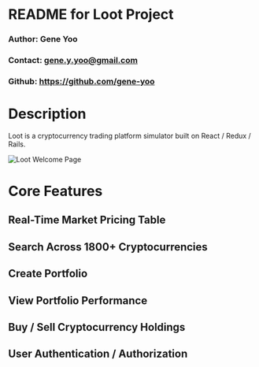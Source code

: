 # README for Loot Project
### Author: Gene Yoo
### Contact: gene.y.yoo@gmail.com
### Github: <a href="https://github.com/gene-yoo">https://github.com/gene-yoo</a>

# Description
Loot is a cryptocurrency trading platform simulator built on React / Redux / Rails.
<div width='500px' height='500px'><img src="https://i.imgur.com/nu7eyph.png" alt="Loot Welcome Page"></div>

# Core Features

## Real-Time Market Pricing Table

## Search Across 1800+ Cryptocurrencies

## Create Portfolio

## View Portfolio Performance

## Buy / Sell Cryptocurrency Holdings

## User Authentication / Authorization
